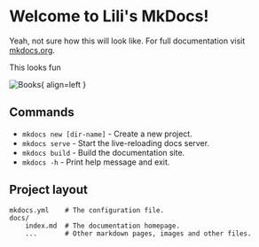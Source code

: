 # Welcome to Lili's MkDocs!

Yeah, not sure how this will look like.
For full documentation visit [mkdocs.org](https://www.mkdocs.org).

This looks fun

![Books](https://www.istockphoto.com/photos/pile-of-books){ align=left }


## Commands

* `mkdocs new [dir-name]` - Create a new project.
* `mkdocs serve` - Start the live-reloading docs server.
* `mkdocs build` - Build the documentation site.
* `mkdocs -h` - Print help message and exit.

## Project layout

    mkdocs.yml    # The configuration file.
    docs/
        index.md  # The documentation homepage.
        ...       # Other markdown pages, images and other files.
